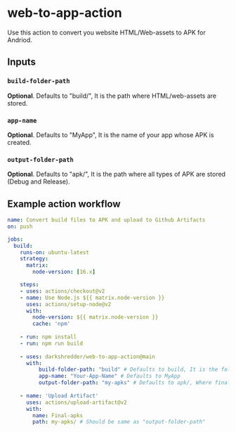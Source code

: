 # web-to-app-action

Use this action to convert you website HTML/Web-assets to APK for Andriod.

## Inputs

### `build-folder-path`

**Optional**. Defaults to "build/", It is the path where HTML/web-assets are stored.

### `app-name`

**Optional**. Defaults to "MyApp", It is the name of your app whose APK is created.

### `output-folder-path`

**Optional**. Defaults to "apk/", It is the path where all types of APK are stored (Debug and Release).


## Example action workflow

```yaml
name: Convert build files to APK and upload to Github Artifacts
on: push

jobs:
  build:
    runs-on: ubuntu-latest
    strategy:
      matrix:
        node-version: [16.x]

    steps:
    - uses: actions/checkout@v2
    - name: Use Node.js ${{ matrix.node-version }}
      uses: actions/setup-node@v2
      with:
        node-version: ${{ matrix.node-version }}
        cache: 'npm'
     
    - run: npm install
    - run: npm run build
 
    - uses: darkshredder/web-to-app-action@main
      with:
          build-folder-path: "build" # Defaults to build, It is the folder where build files or html are stored
          app-name: "Your-App-Name" # Defaults to MyApp
          output-folder-path: "my-apks" # Defaults to apk/, Where final APK files are created
    
    - name: 'Upload Artifact'
      uses: actions/upload-artifact@v2
      with:
        name: Final-apks
        path: my-apks/ # Should be same as "output-folder-path"
```
